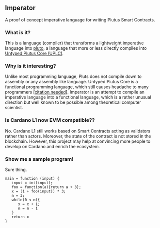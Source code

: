 Imperator
---------
A proof of concept imperative language for writing Plutus Smart Contracts.

### What is it?

This is a language (compiler) that transforms a lightweight imperative language into [pluto](https://github.com/Plutonomicon/pluto),
a language that more or less directly compiles into [Untyped Plutus Core (UPLC)](https://iohk.io/en/blog/posts/2021/02/02/plutus-tx-compiling-haskell-into-plutus-core/).

### Why is it interesting?

Unlike most programming language, Pluts does not compile down to assembly or any assembly like language.
Untyped Plutus Core is a functional programming language, which still causes headache to many programmers [[citation needed]](https://en.wikipedia.org/wiki/Wikipedia:Citation_needed).
Imperator is an attempt to compile an imperative language into a functional language, which is a rather unusual
direction but well known to be possible among theoretical computer scientist.

### Is Cardano L1 now EVM compatible??

No. Cardano L1 still works based on Smart Contracts acting as validators rather than
actors. Moreover, the state of the contract is not stored in the blockchain.
However, this project may help at convincing more people to develop on Cardano
and enrich the ecosystem.

### Show me a sample program!

Sure thing.

```imperator
main = function (input) {
   input = int(input);
   foo = function(a){return a + 3};
   x = (1 + foo(input)) * 3;
   n = 3;
   while(0 < n){
      x = x + 1;
      n = n - 1
   }
   return x
}
```

